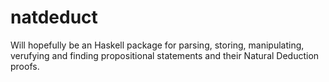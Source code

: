 # natdeduct
Will hopefully be an Haskell package for parsing, storing, manipulating, verufying and finding propositional statements and their Natural Deduction proofs.
